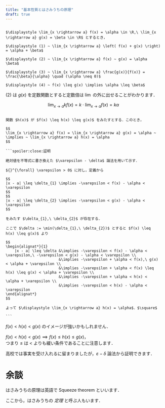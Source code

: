 ```yaml
---
title: "基本性質とはさみうちの原理"
draft: true
---
```


~~~theorem:極限の基本性質

$\displaystyle \lim_{x \rightarrow a} f(x) = \alpha \in \R,\ \lim_{x \rightarrow a} g(x) = \beta \in \R$ とするとき，

$\displaystyle (1) ~ \lim_{x \rightarrow a} \left( f(x) + g(x) \right) = \alpha + \beta$

$\displaystyle (2) ~ \lim_{x \rightarrow a} f(x) ~ g(x) = \alpha \beta$

$\displaystyle (3) ~ \lim_{x \rightarrow a} \frac{g(x)}{f(x)} = \frac{\beta}{\alpha} \quad (\alpha \neq 0)$

$\displaystyle (4) ~ f(x) \leq g(x) \implies \alpha \leq \beta$

~~~

$(2)$ は $g(x)$ を定数関数とすると定数倍は $\lim$ の外に出せることがわかります．

$$
\lim_{x \rightarrow a} kf(x) = k \cdot \lim_{x \rightarrow a} f(x) = k \alpha
$$

~~~theorem:はさみうちの原理

関数 $h(x)$ が $f(x) \leq h(x) \leq g(x)$ をみたすとする．このとき，

$$
\lim_{x \rightarrow a} f(x) = \lim_{x \rightarrow a} g(x) = \alpha ~ \implies ~ \lim_{x \rightarrow a} h(x) = \alpha
$$

```spoiler:close:証明

絶対値を不等式に書き換えた $\varepsilon - \delta$ 論法を用いて示す．

${}^{\forall} \varepsilon > 0$ に対し，定義から

$$
|x - a| \leq \delta_{1} \implies -\varepsilon < f(x) - \alpha < \varepsilon
$$
$$
|x - a| \leq \delta_{2} \implies -\varepsilon < g(x) - \alpha < \varepsilon
$$

をみたす $\delta_{1},\ \delta_{2}$ が存在する．

ここで $\delta := \min(\delta_{1},\ \delta_{2})$ とすると $f(x) \leq h(x) \leq g(x)$ より

$$
\begin{alignat*}{1}
    |x - a| \leq \delta &\implies -\varepsilon < f(x) - \alpha < \varepsilon,\ -\varepsilon < g(x) - \alpha < \varepsilon \\
                        &\implies -\varepsilon + \alpha < f(x),\ g(x) < \alpha + \varepsilon \\
                        &\implies -\varepsilon + \alpha < f(x) \leq h(x) \leq g(x) < \alpha + \varepsilon \\
                        &\implies -\varepsilon + \alpha < h(x) < \alpha + \varepsilon \\
                        &\implies -\varepsilon < h(x) - \alpha < \varepsilon
\end{alignat*}
$$

よって $\displaystyle \lim_{x \rightarrow a} h(x) = \alpha$．$\square$

```

~~~

$f(x) < h(x) < g(x)$ のイメージが強いかもしれません．

$f(x) < h(x) < g(x) \implies f(x) \leq h(x) \leq g(x)$，  
つまり $\leq$ は $<$ よりも緩い条件であることに注意します．

高校では事実を受け入れるに留まりましたが，$\varepsilon - \delta$ 論法から証明できます．

# 余談

はさみうちの原理は英語で Squeeze theorem といいます．

ここから，はさみうちの _定理_ と呼ぶ人もいます．
